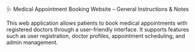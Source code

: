🩺 Medical Appointment Booking Website – General Instructions & Notes

This web application allows patients to book medical appointments with registered doctors through a user-friendly interface. 
It supports features such as user registration, doctor profiles, appointment scheduling, and admin management.
